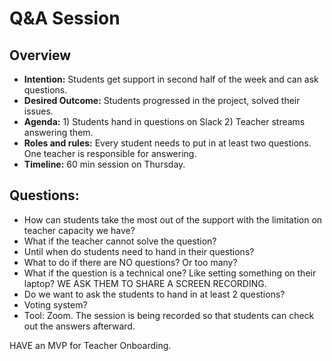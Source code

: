 # Q&A Session 

## Overview
- **Intention:** Students get support in second half of the week and can ask questions.
- **Desired Outcome:** Students progressed in the project, solved their issues. 
- **Agenda:** 1) Students hand in questions on Slack 2) Teacher streams answering them.
- **Roles and rules:** Every student needs to put in at least two questions. One teacher is responsible for answering.
- **Timeline:** 60 min session on Thursday. 



## Questions:
- How can students take the most out of the support with the limitation on teacher capacity we have? 
- What if the teacher cannot solve the question?
- Until when do students need to hand in their questions?
- What to do if there are NO questions? Or too many?
- What if the question is a technical one? Like setting something on their laptop? WE ASK THEM TO SHARE A SCREEN RECORDING.
- Do we want to ask the students to hand in at least 2 questions?
- Voting system?
- Tool: Zoom. The session is being recorded so that students can check out the answers afterward.


HAVE an MVP for Teacher Onboarding. 
